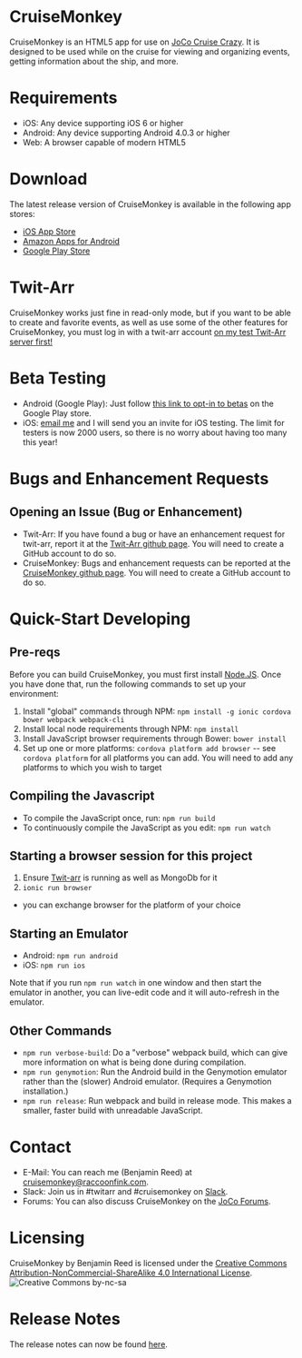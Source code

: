 CruiseMonkey
============

CruiseMonkey is an HTML5 app for use on [JoCo Cruise Crazy](http://jococruisecrazy.com/).  It is designed to be used while on the cruise for viewing and organizing events, getting information about the ship, and more.

Requirements
============

* iOS: Any device supporting iOS 6 or higher
* Android: Any device supporting Android 4.0.3 or higher
* Web: A browser capable of modern HTML5

Download
========

The latest release version of CruiseMonkey is available in the following app stores:

* [iOS App Store](https://itunes.apple.com/us/app/cruisemonkey/id597303284?mt=8)
* [Amazon Apps for Android](http://www.amazon.com/Benjamin-Reed-CruiseMonkey/dp/B00BBOMRDW)
* [Google Play Store](https://play.google.com/store/apps/details?id=com.raccoonfink.cruisemonkey&hl=en_GB)

Twit-Arr
========

CruiseMonkey works just fine in read-only mode, but if you want to be able to create and favorite events, as well as use some of the other features for CruiseMonkey, you must log in with a twit-arr account [on my test Twit-Arr server first!](https://cm.raccoonfink.com/)

Beta Testing
============

* Android (Google Play): Just follow [this link to opt-in to betas](https://play.google.com/apps/testing/com.raccoonfink.cruisemonkey) on the Google Play store.
* iOS: [email me](mailto:cruisemonkey@raccoonfink.com) and I will send you an invite for iOS testing.  The limit for testers is now 2000 users, so there is no worry about having too many this year!

Bugs and Enhancement Requests
=============================

Opening an Issue (Bug or Enhancement)
-------------------------------------

* Twit-Arr: If you have found a bug or have an enhancement request for twit-arr, report it at the [Twit-Arr github page](https://github.com/walkeriniraq/twitarr/issues).  You will need to create a GitHub account to do so.
* CruiseMonkey: Bugs and enhancement requests can be reported at the [CruiseMonkey github page](https://github.com/RangerRick/CruiseMonkey/issues).  You will need to create a GitHub account to do so.

Quick-Start Developing
==========

Pre-reqs
--------

Before you can build CruiseMonkey, you must first install [Node.JS](http://nodejs.org/).  Once you have done that, run the following commands to set up your environment:

1. Install "global" commands through NPM: `npm install -g ionic cordova bower webpack webpack-cli`
1. Install local node requirements through NPM: `npm install`
1. Install JavaScript browser requirements through Bower: `bower install`
1. Set up one or more platforms: `cordova platform add browser` -- see `cordova platform` for all platforms you can add.  You will need to add any platforms to which you wish to target

Compiling the Javascript
------------------------

* To compile the JavaScript once, run: `npm run build`
* To continuously compile the JavaScript as you edit: `npm run watch`

Starting a browser session for this project
--------------------------------------------
1. Ensure [Twit-arr](https://github.com/walkeriniraq/twitarr) is running as well as MongoDb for it
1. `ionic run browser`
  * you can exchange browser for the platform of your choice

Starting an Emulator
--------------------

* Android: `npm run android`
* iOS: `npm run ios`

Note that if you run `npm run watch` in one window and then start the emulator in another, you can live-edit code and it will auto-refresh in the emulator.

Other Commands
--------------

* `npm run verbose-build`: Do a "verbose" webpack build, which can give more information on what is being done during compilation.
* `npm run genymotion`: Run the Android build in the Genymotion emulator rather than the (slower) Android emulator.  (Requires a Genymotion installation.)
* `npm run release`: Run webpack and build in release mode.  This makes a smaller, faster build with unreadable JavaScript.

Contact
=======

* E-Mail: You can reach me (Benjamin Reed) at [cruisemonkey@raccoonfink.com](mailto:cruisemonkey@raccoonfink.com).
* Slack: Join us in #twitarr and #cruisemonkey on [Slack](http://cm.raccoonfink.com/slack/).
* Forums: You can also discuss CruiseMonkey on the [JoCo Forums](http://www.jonathancoulton.com/forums/index.php?p=/discussion/2448/twit-arr-and-cruisemonkey-2016).

Licensing
=========

CruiseMonkey by Benjamin Reed is licensed under the [Creative Commons Attribution-NonCommercial-ShareAlike 4.0 International License](http://creativecommons.org/licenses/by-nc-sa/4.0/).
![](http://i.creativecommons.org/l/by-nc-sa/4.0/88x31.png "Creative Commons by-nc-sa")

Release Notes
=============

The release notes can now be found [here](CHANGELOG.md).
